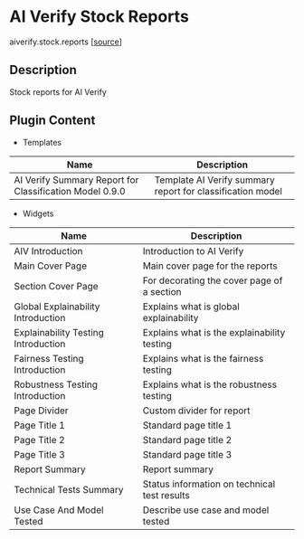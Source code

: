 # AI Verify Stock Reports
aiverify.stock.reports [[source](https://github.com/IMDA-BTG/aiverify/tree/main/aiverify.stock.reports)]

## Description
Stock reports for AI Verify

## Plugin Content

- Templates

| Name                                                    | Description                                                |
| ------------------------------------------------------- | ---------------------------------------------------------- |
| AI Verify Summary Report for Classification Model 0.9.0 | Template AI Verify summary report for classification model |

  
- Widgets

| Name                                | Description                                  |
| ----------------------------------- | -------------------------------------------- |
| AIV Introduction                    | Introduction to AI Verify                    |
| Main Cover Page                     | Main cover page for the reports              |
| Section Cover Page                  | For decorating the cover page of a section   |
| Global Explainability Introduction  | Explains what is global explainability       |
| Explainability Testing Introduction | Explains what is the explainability testing  |
| Fairness Testing Introduction       | Explains what is the fairness testing        |
| Robustness Testing Introduction     | Explains what is the robustness testing      |
| Page Divider                        | Custom divider for report                    |
| Page Title 1                        | Standard page title 1                        |
| Page Title 2                        | Standard page title 2                        |
| Page Title 3                        | Standard page title 3                        |
| Report Summary                      | Report summary                               |
| Technical Tests Summary             | Status information on technical test results |
| Use Case And Model Tested           | Describe use case and model tested           |
